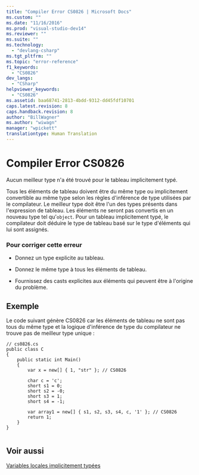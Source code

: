 ```yaml
---
title: "Compiler Error CS0826 | Microsoft Docs"
ms.custom: ""
ms.date: "11/16/2016"
ms.prod: "visual-studio-dev14"
ms.reviewer: ""
ms.suite: ""
ms.technology: 
  - "devlang-csharp"
ms.tgt_pltfrm: ""
ms.topic: "error-reference"
f1_keywords: 
  - "CS0826"
dev_langs: 
  - "CSharp"
helpviewer_keywords: 
  - "CS0826"
ms.assetid: baa68741-2813-4bdd-9312-dd45fdf10701
caps.latest.revision: 8
caps.handback.revision: 8
author: "BillWagner"
ms.author: "wiwagn"
manager: "wpickett"
translationtype: Human Translation
---
```

# Compiler Error CS0826
Aucun meilleur type n'a été trouvé pour le tableau implicitement typé.  
  
 Tous les éléments de tableau doivent être du même type ou implicitement convertible au même type selon les règles d'inférence de type utilisées par le compilateur.  Le meilleur type doit être l'un des types présents dans l'expression de tableau.  Les éléments ne seront pas convertis en un nouveau type tel qu'`object`.  Pour un tableau implicitement typé, le compilateur doit déduire le type de tableau basé sur le type d'éléments qui lui sont assignés.  
  
### Pour corriger cette erreur  
  
-   Donnez un type explicite au tableau.  
  
-   Donnez le même type à tous les éléments de tableau.  
  
-   Fournissez des casts explicites aux éléments qui peuvent être à l'origine du problème.  
  
## Exemple  
 Le code suivant génère CS0826 car les éléments de tableau ne sont pas tous du même type et la logique d'inférence de type du compilateur ne trouve pas de meilleur type unique :  
  
```  
// cs0826.cs  
public class C  
{  
    public static int Main()  
    {  
        var x = new[] { 1, "str" }; // CS0826  
  
        char c = 'c';  
        short s1 = 0;  
        short s2 = -0;  
        short s3 = 1;  
        short s4 = -1;  
  
        var array1 = new[] { s1, s2, s3, s4, c, '1' }; // CS0826  
        return 1;  
    }  
}  
  
```  
  
## Voir aussi  
 [Variables locales implicitement typées](../../../csharp/programming-guide/classes-and-structs/implicitly-typed-local-variables.md)